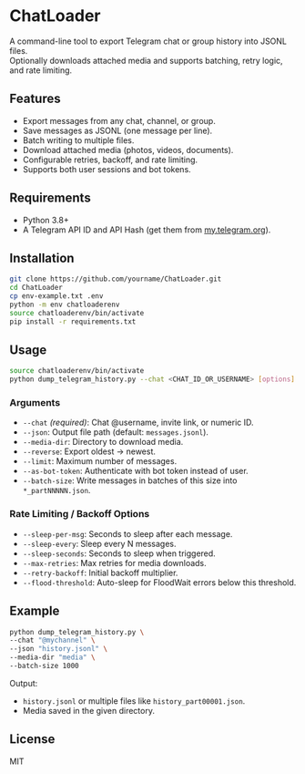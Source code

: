 # ChatLoader

A command-line tool to export Telegram chat or group history into JSONL files.  
Optionally downloads attached media and supports batching, retry logic, and rate limiting.

## Features
- Export messages from any chat, channel, or group.
- Save messages as JSONL (one message per line).
- Batch writing to multiple files.
- Download attached media (photos, videos, documents).
- Configurable retries, backoff, and rate limiting.
- Supports both user sessions and bot tokens.

## Requirements
- Python 3.8+
- A Telegram API ID and API Hash (get them from [my.telegram.org](https://my.telegram.org)).

## Installation
```bash
git clone https://github.com/yourname/ChatLoader.git
cd ChatLoader
cp env-example.txt .env
python -m env chatloaderenv
source chatloaderenv/bin/activate
pip install -r requirements.txt
```

## Usage
```bash
source chatloaderenv/bin/activate
python dump_telegram_history.py --chat <CHAT_ID_OR_USERNAME> [options]
```

### Arguments
- `--chat` *(required)*: Chat @username, invite link, or numeric ID.  
- `--json`: Output file path (default: `messages.jsonl`).  
- `--media-dir`: Directory to download media.  
- `--reverse`: Export oldest → newest.  
- `--limit`: Maximum number of messages.  
- `--as-bot-token`: Authenticate with bot token instead of user.  
- `--batch-size`: Write messages in batches of this size into `*_partNNNNN.json`.  

### Rate Limiting / Backoff Options
- `--sleep-per-msg`: Seconds to sleep after each message.  
- `--sleep-every`: Sleep every N messages.  
- `--sleep-seconds`: Seconds to sleep when triggered.  
- `--max-retries`: Max retries for media downloads.  
- `--retry-backoff`: Initial backoff multiplier.  
- `--flood-threshold`: Auto-sleep for FloodWait errors below this threshold.  

## Example
```bash
python dump_telegram_history.py \
--chat "@mychannel" \
--json "history.jsonl" \
--media-dir "media" \
--batch-size 1000
```

Output:
- `history.jsonl` or multiple files like `history_part00001.json`.
- Media saved in the given directory.

## License
MIT

